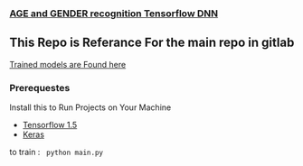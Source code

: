 ### [AGE and GENDER recognition Tensorflow DNN](https://gitlab.com/Israel777/age_and_gender_experements)

## This Repo is Referance For the main repo in gitlab 

[Trained models are Found here](https://gitlab.com/Israel777/age_gender_models)


### Prerequestes

Install this to Run Projects on Your Machine

* [Tensorflow 1.5](https://www.tensorflow.org/)
* [Keras](https://keras.io/)



to train :
``` python main.py```
